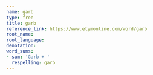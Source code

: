 ```yaml
---
name: garb
type: free
title: garb
reference_link: https://www.etymonline.com/word/garb
root_name: 
root_language: 
denotation: 
word_sums:
- sum: 'Garb + '
  respelling: garb
---
```

